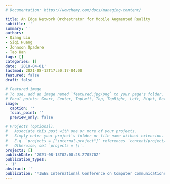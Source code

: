 ```yaml
---
# Documentation: https://wowchemy.com/docs/managing-content/

title: An Edge Network Orchestrator for Mobile Augmented Reality
subtitle: ''
summary: ''
authors:
- Qiang Liu
- Siqi Huang
- Johnson Opadere
- Tao Han
tags: []
categories: []
date: '2018-04-01'
lastmod: 2021-08-12T17:50:17-04:00
featured: false
draft: false

# Featured image
# To use, add an image named `featured.jpg/png` to your page's folder.
# Focal points: Smart, Center, TopLeft, Top, TopRight, Left, Right, BottomLeft, Bottom, BottomRight.
image:
  caption: ''
  focal_point: ''
  preview_only: false

# Projects (optional).
#   Associate this post with one or more of your projects.
#   Simply enter your project's folder or file name without extension.
#   E.g. `projects = ["internal-project"]` references `content/project/deep-learning/index.md`.
#   Otherwise, set `projects = []`.
projects: []
publishDate: '2021-08-13T02:08:28.270570Z'
publication_types:
- '1'
abstract: ''
publication: '*IEEE International Conference on Computer Communications (INFOCOM)*'
---
```

